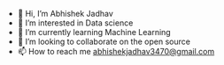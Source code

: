 - 👋 Hi, I’m Abhishek Jadhav
- 👀 I’m interested in Data science
- 🌱 I’m currently learning Machine Learning
- 💞️ I’m looking to collaborate on the open source 
- 📫 How to reach me abhishekjadhav3470@gmail.com

<!---
abhishekjadhav3470/abhishekjadhav3470 is a ✨ special ✨ repository because its `README.md` (this file) appears on your GitHub profile.
You can click the Preview link to take a look at your changes.
--->
